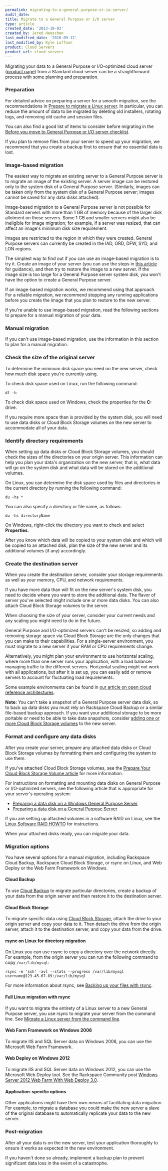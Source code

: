 ```yaml
---
permalink: migrating-to-a-general-purpose-or-io-server/
audit_date:
title: Migrate to a General Purpose or I/O server
type: article
created_date: '2013-10-03'
created_by: Jered Heeschen
last_modified_date: '2016-09-12'
last_modified_by: Kyle Laffoon
product: Cloud Servers
product_url: cloud-servers
---
```


Migrating your data to a General Purpose or I/O-optimized cloud server
([product page](http://www.rackspace.com/cloud/servers)) from a Standard cloud server can
be a straightforward process with some planning and preparation.

### Preparation

For detailed advice on preparing a server for a smooth migration, see the recommendations
in [Prepare to migrate a Linux server](/how-to/prepare-to-migrate-a-linux-server). In
particular, you can reduce the amount of data to be migrated by deleting old installers,
rotating logs, and removing old cache and session files.

You can also find a good list of items to consider before migrating in the
[Before you move to General Purpose or I/O server checklist](/how-to/before-you-move-to-general-purpose-or-io-cloud-server-checklist).

If you plan to remove files from your server to speed up your migration, we recommend that
you create a backup first to ensure that no essential data is lost.

### Image-based migration

The easiest way to migrate an existing server to a General Purpose server is to migrate an
image of the existing server. A server image can be restored only to the system disk of a
General Purpose server. (Similarly, images can be taken only from the system disk of a
General Purpose server; images cannot be saved for any data disks attached).

Image-based migration to a General Purpose server is not possible for Standard servers with
more than 1 GB of memory because of the larger disk allotment on those servers. Some 1 GB
and smaller servers might also be ineligible for image migration; for example, if a server
was resized, that can affect an image's minimum disk size requirement.

Images are restricted to the region in which they were created. General Purpose servers can
currently be created in the IAD, ORD, DFW, SYD, and LON regions.

The simplest way to find out if you can use an image-based migration is to try it. Create
an image of your server (you can use the steps in
[this article](/how-to/create-an-image-of-a-server-and-restore-a-server-from-a-saved-image)
for guidance), and then try to restore the image to a new server. If the image size is too
large for a General Purpose server system disk, you won't have the option to create a General
Purpose server.

If an image-based migration works, we recommend using that approach. For a reliable migration,
we recommend stopping any running applications before you create the image that you plan
to restore to the new server.

If you're unable to use image-based migration, read the following sections to prepare for
a manual migration of your data.

### Manual migration

If you can't use image-based migration, use the information in this section to plan for a
manual migration.

### Check the size of the original server

To determine the minimum disk space you need on the new server, check how much disk space
you're currently using.

To check disk space used on Linux, run the following command:

    df -h

To check disk space used on Windows, check the properties for the **C:** drive.

If you require more space than is provided by the system disk, you will need to use data
disks or Cloud Block Storage volumes on the new server to accommodate all of your data.

### Identify directory requirements

When setting up data disks or Cloud Block Storage volumes, you should check the sizes of
the directories on your origin server. This information can help you plan your data's
organization on the new server, that is, what data will go on the system disk and what data
will be stored on the additional volumes.

On Linux, you can determine the disk space used by files and directories in the current
directory by running the following command:

    du -hs *

You can also specify a directory or file name, as follows:

    du -hs directoryName

On Windows, right-click the directory you want to check and select **Properties**.

After you know which data will be copied to your system disk and which will be copied to an
attached disk, plan the size of the new server and its additional volumes (if any) accordingly.

### Create the destination server

When you create the destination server, consider your storage requirements as well as your
memory, CPU, and network requirements.

If you have more data than will fit on the new server's system disk, you need to decide
where you want to store the additional data. The flavor of server you've selected might
include one or more data disks. You can also attach Cloud Block Storage volumes to the server.

When choosing the size of your server, consider your current needs and any scaling you might
need to do in the future.

General Purpose and I/O-optimized servers can't be resized, so adding and removing storage
space via Cloud Block Storage are the only changes that you can make to their capabilities.
For a single-server environment, you must migrate to a new server if your RAM or CPU
requirements change.

Alternatively, you might plan your environment to use horizontal scaling, where more than
one server runs your application, with a load balancer managing traffic to the different
servers. Horizontal scaling might not work with all applications, but after it is set up,
you can easily add or remove servers to account for fluctuating load requirements.

Some example environments can be found in [our article on open cloud reference architectures](/how-to/rackspace-open-cloud-reference-architecture).

**Note:** You can't take a snapshot of a General Purpose server data disk, so to back up
data disks you must rely on Rackspace Cloud Backup or a similar file-based backup approach.
If you want your additional storage to be more portable or need to be able to take data
snapshots, consider [adding one or more Cloud Block Storage volumes](/how-to/create-and-attach-a-cloud-block-storage-volume)
to the new server.

### Format and configure any data disks

After you create your server, prepare any attached data disks or Cloud Block Storage volumes
by formatting them and configuring the system to use them.

If you've attached Cloud Block Storage volumes, see the
[Prepare Your Cloud Block Storage Volume article](/how-to/prepare-your-cloud-block-storage-volume)
for more information.

For instructions on formatting and mounting data disks on General Purpose or I/O-optimized
servers, see the following article that is appropriate for your server's operating system:

- [Preparing a data disk on a Windows General Purpose Server](/how-to/preparing-data-disks-on-windows-cloud-servers)
- [Preparing a data disk on a General Purpose Server](/how-to/preparing-data-disks-on-linux-cloud-servers)

If you are setting up attached volumes in a software RAID on Linux, see the
[Linux Software RAID HOWTO](http://www.tldp.org/HOWTO/Software-RAID-HOWTO.html) for instructions.

When your attached disks ready, you can migrate your data.

### Migration options

You have several options for a manual migration, including Rackspace Cloud Backup, Rackspace
Cloud Block Storage, or rsync on Linux, and Web Deploy or the Web Farm Framework on Windows.

#### Cloud Backup

To use [Cloud Backup](/how-to/cloud-backup) to migrate particular directories, create a
backup of your data from the origin server and then restore it to the destination server.

#### Cloud Block Storage

To migrate specific data using [Cloud Block Storage](/how-to/cloud-block-storage-overview),
attach the drive to your origin server and copy your data to it. Then detach the drive from
the origin server, attach it to the destination server, and copy your data from the drive.

#### rsync on Linux for directory migration

On Linux you can use rsync to copy a directory over the network directly. For example, from
the origin server you can run the following command to copy `/var/lib/mysql`:

    rsync -e 'ssh' -avl --stats --progress /var/lib/mysql username@123.45.67.89:/var/lib/mysql

For more information about rsync, see [Backing up your files with rsync](/how-to/backing-up-your-files-with-rsync).

#### Full Linux migration with rsync

If you want to migrate the entirety of a Linux server to a new General Purpose server, you
use rsync to migrate your server from the command line. See
[Migrate a Linux server from the command line](/how-to/migrating-a-linux-server-from-the-command-line-1).

#### Web Farm Framework on Windows 2008

To migrate IIS and SQL Server data on Windows 2008, you can use the Microsoft Web Farm Framework.

#### Web Deploy on Windows 2012

To migrate IIS and SQL Server data on Windows 2012, you can use the Microsoft Web Deploy
tool. See the Rackspace Community post
[Windows Server 2012 Web Farm With Web Deploy 3.0](https://community.rackspace.com/products/f/25/t/641).

#### Application-specific options

Other applications might have their own means of facilitating data migration. For example,
to migrate a database you could make the new server a slave of the original database to
automatically replicate your data to the new server.

### Post-migration

After all your data is on the new server, test your application thoroughly to ensure it
works as expected in the new environment.

If you haven't done so already, implement a backup plan to prevent significant data loss in
the event of a catastrophe.
